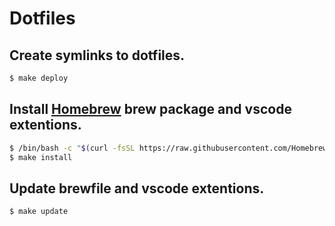 # Dotfiles

## Create symlinks to dotfiles.
```bash
$ make deploy
```

## Install [Homebrew](https://brew.sh/) brew package and vscode extentions.
```bash
$ /bin/bash -c "$(curl -fsSL https://raw.githubusercontent.com/Homebrew/install/HEAD/install.sh)"
$ make install
```

## Update brewfile and vscode extentions.
```bash
$ make update
```